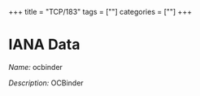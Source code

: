 +++
title = "TCP/183"
tags = [""]
categories = [""]
+++

# IANA Data

_Name:_ ocbinder

_Description:_ OCBinder

